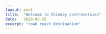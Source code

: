 ```yaml
---
layout: post
title:  "Welcome to Chinmoy controversies"
date:   2020-06-25
excerpt: "road reach destination"
---
```

